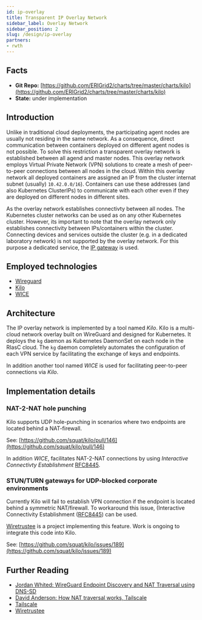 ```yaml
---
id: ip-overlay
title: Transparent IP Overlay Network
sidebar_label: Overlay Network
sidebar_position: 2
slug: /design/ip-overlay
partners:
- rwth
---
```


## Facts

- **Git Repo:** [https://github.com/ERIGrid2/charts/tree/master/charts/kilo](https://github.com/ERIGrid2/charts/tree/master/charts/kilo)
- **State:** under implementation

## Introduction

Unlike in traditional cloud deployments, the participating agent nodes are usually not residing in the same network.
As a consequence, direct communication between containers deployed on different agent nodes is not possible.
To solve this restriction a transparent overlay network is established between all agend and master nodes.
This overlay network employs Virtual Private Network (VPN) solutions to create a mesh of peer-to-peer connections between all nodes in the cloud.
Within this overlay network all deployed containers are assigned an IP from the cluster internat subnet (usually) `10.42.0.0/16`).
Containers can use these addresses (and also Kubernetes ClusterIPs) to communicate with each other even if they are deployed on different nodes in different sites.

As the overlay network establishes connectivty between all nodes.
The Kubernetes cluster networks can be used as on any other Kubernetes cluster.
However, its important to note that the overlay network only establishes connectivity between IPs/containers within the cluster.
Connecting devices and services outside the cluster (e.g. in a dedicated laboratory network) is not supported by the overlay network.
For this purpose a dedicated service, the [IP gateway](ip-gateway.md) is used.

## Employed technologies

- [Wireguard](https://www.wireguard.com/)
- [Kilo](https://github.com/squat/kilo)
- [WICE](https://github.com/ERIGrid2/wice)

## Architecture

The IP overlay network is implemented by a tool named _Kilo_.
Kilo is a multi-cloud network overlay built on WireGuard and designed for Kubernetes.
It deploys the `kg` daemon as Kubernetes DaemonSet on each node in the RIasC cloud.
The `kg` daemon completely automates the configuration of each VPN service by facilitating the exchange of keys and endpoints.

In addition another tool named _WICE_ is used for facilitating peer-to-peer connections via _Kilo_.

## Implementation details

### NAT-2-NAT hole punching

Kilo supports UDP hole-punching in scenarios where two endpoints are located behind a NAT-firewall.

See: [https://github.com/squat/kilo/pull/146](https://github.com/squat/kilo/pull/146)

In addition _WICE_, facilitates NAT-2-NAT connections by using _Interactive Connectivty Establishment_ [RFC8445](https://datatracker.ietf.org/doc/html/rfc8445).

### STUN/TURN gateways for UDP-blocked corporate environments

Currently Kilo will fail to establish VPN connection if the endpoint is located behind a symmetric NAT/firewall.
To workaround this issue, (Interactive Connectivity Establishment ([RFC8445](https://en.wikipedia.org/wiki/Interactive_Connectivity_Establishment)) can be used.

[Wiretrustee](https://wiretrustee.com/) is a project implementing this feature.
Work is ongoing to integrate this code into Kilo.

See: [https://github.com/squat/kilo/issues/189](https://github.com/squat/kilo/issues/189)

## Further Reading

- [Jordan Whited: WireGuard Endpoint Discovery and NAT Traversal using DNS-SD](https://www.jordanwhited.com/posts/wireguard-endpoint-discovery-nat-traversal/)
- [David Anderson: How NAT traversal works, Tailscale](https://tailscale.com/blog/how-nat-traversal-works/)
- [Tailscale](https://tailscale.com/)
- [Wiretrustee](https://wiretrustee.com/)
